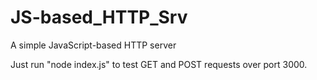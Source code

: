 # JS-based_HTTP_Srv
A simple JavaScript-based HTTP server

Just run "node index.js" to test GET and POST requests over port 3000.
